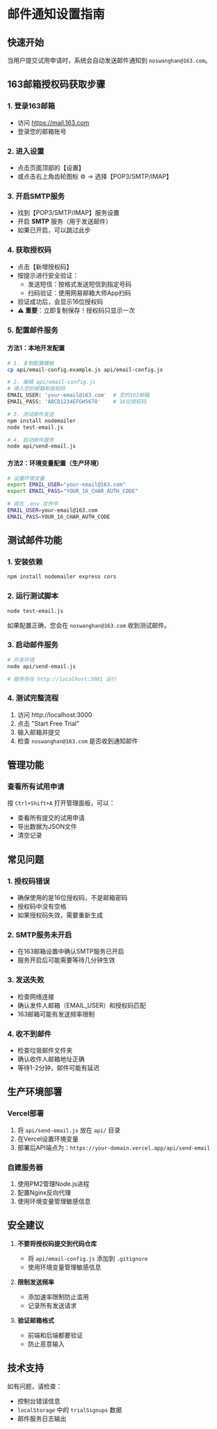 # 邮件通知设置指南

## 快速开始

当用户提交试用申请时，系统会自动发送邮件通知到 `noswanghan@163.com`。

## 163邮箱授权码获取步骤

### 1. 登录163邮箱
- 访问 https://mail.163.com
- 登录您的邮箱账号

### 2. 进入设置
- 点击页面顶部的【设置】
- 或点击右上角齿轮图标 ⚙️ → 选择【POP3/SMTP/IMAP】

### 3. 开启SMTP服务
- 找到【POP3/SMTP/IMAP】服务设置
- 开启 **SMTP** 服务（用于发送邮件）
- 如果已开启，可以跳过此步

### 4. 获取授权码
- 点击【新增授权码】
- 按提示进行安全验证：
  - 发送短信：按格式发送短信到指定号码
  - 扫码验证：使用网易邮箱大师App扫码
- 验证成功后，会显示16位授权码
- **⚠️ 重要**：立即复制保存！授权码只显示一次

### 5. 配置邮件服务

#### 方法1：本地开发配置
```bash
# 1. 复制配置模板
cp api/email-config.example.js api/email-config.js

# 2. 编辑 api/email-config.js
# 填入您的邮箱和授权码
EMAIL_USER: 'your-email@163.com'  # 您的163邮箱
EMAIL_PASS: 'ABCD1234EFGH5678'    # 16位授权码

# 3. 测试邮件发送
npm install nodemailer
node test-email.js

# 4. 启动邮件服务
node api/send-email.js
```

#### 方法2：环境变量配置（生产环境）
```bash
# 设置环境变量
export EMAIL_USER="your-email@163.com"
export EMAIL_PASS="YOUR_16_CHAR_AUTH_CODE"

# 或在 .env 文件中
EMAIL_USER=your-email@163.com
EMAIL_PASS=YOUR_16_CHAR_AUTH_CODE
```

## 测试邮件功能

### 1. 安装依赖
```bash
npm install nodemailer express cors
```

### 2. 运行测试脚本
```bash
node test-email.js
```
如果配置正确，您会在 `noswanghan@163.com` 收到测试邮件。

### 3. 启动邮件服务
```bash
# 开发环境
node api/send-email.js

# 服务将在 http://localhost:3001 运行
```

### 4. 测试完整流程
1. 访问 http://localhost:3000
2. 点击 "Start Free Trial"
3. 输入邮箱并提交
4. 检查 `noswanghan@163.com` 是否收到通知邮件

## 管理功能

### 查看所有试用申请
按 `Ctrl+Shift+A` 打开管理面板，可以：
- 查看所有提交的试用申请
- 导出数据为JSON文件
- 清空记录

## 常见问题

### 1. 授权码错误
- 确保使用的是16位授权码，不是邮箱密码
- 授权码中没有空格
- 如果授权码失效，需要重新生成

### 2. SMTP服务未开启
- 在163邮箱设置中确认SMTP服务已开启
- 服务开启后可能需要等待几分钟生效

### 3. 发送失败
- 检查网络连接
- 确认发件人邮箱（EMAIL_USER）和授权码匹配
- 163邮箱可能有发送频率限制

### 4. 收不到邮件
- 检查垃圾邮件文件夹
- 确认收件人邮箱地址正确
- 等待1-2分钟，邮件可能有延迟

## 生产环境部署

### Vercel部署
1. 将 `api/send-email.js` 放在 `api/` 目录
2. 在Vercel设置环境变量
3. 部署后API端点为：`https://your-domain.vercel.app/api/send-email`

### 自建服务器
1. 使用PM2管理Node.js进程
2. 配置Nginx反向代理
3. 使用环境变量管理敏感信息

## 安全建议

1. **不要将授权码提交到代码仓库**
   - 将 `api/email-config.js` 添加到 `.gitignore`
   - 使用环境变量管理敏感信息

2. **限制发送频率**
   - 添加速率限制防止滥用
   - 记录所有发送请求

3. **验证邮箱格式**
   - 前端和后端都要验证
   - 防止恶意输入

## 技术支持

如有问题，请检查：
- 控制台错误信息
- `localStorage` 中的 `trialSignups` 数据
- 邮件服务日志输出